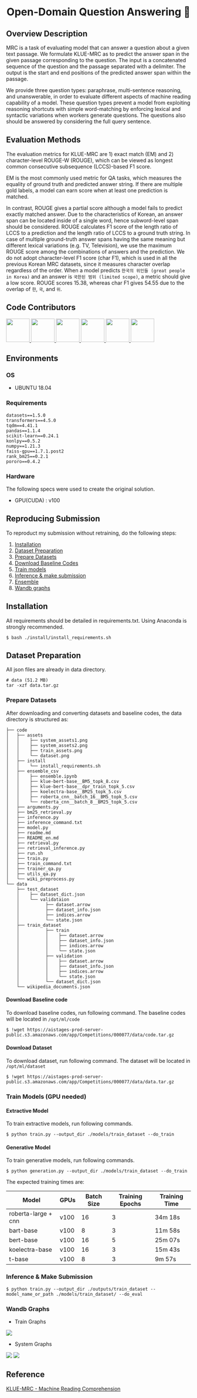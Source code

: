<h1 align="center">Open-Domain Question Answering 👋</h1>

<!-- <p align="center">
  <img alt="GitHub watchers" src="https://img.shields.io/github/watchers/boostcampaitech2/klue-level2-nlp-03?style=social">
  <img alt="GitHub Pipenv locked Python version" src="https://img.shields.io/github/pipenv/locked/python-version/boostcampaitech2/klue-level2-nlp-03?style=plastic">
  <img alt="Conda" src="https://img.shields.io/conda/pn/boostcampaitech2/klue-level2-nlp-03">
</p>   -->

## Overview Description

MRC is a task of evaluating model that can answer a question about a given text passage. We formulate KLUE-MRC as to predict the answer span in the given passage corresponding to the question. The input is a concatenated sequence of the question and the passage separated with a delimiter. The output is the start and end positions of the predicted answer span within the passage.


We provide three question types: paraphrase, multi-sentence reasoning, and unanswerable, in order to evaluate different aspects of machine reading capability of a model. These question types prevent a model from exploiting reasoning shortcuts with simple word-matching by enforcing lexical and syntactic variations when workers generate questions. The questions also should be answered by considering the full query sentence.



## Evaluation Methods
The evaluation metrics for KLUE-MRC are 1) exact match (EM) and 2) character-level ROUGE-W (ROUGE), which can be viewed as longest common consecutive subsequence (LCCS)-based F1 score.


EM is the most commonly used metric for QA tasks, which measures the equality of ground truth and predicted answer string. If there are multiple gold labels, a model can earn score when at least one prediction is matched.


In contrast, ROUGE gives a partial score although a model fails to predict exactly matched answer. Due to the characteristics of Korean, an answer span can be located inside of a single word, hence subword-level span should be considered. ROUGE calculates F1 score of the length ratio of LCCS to a prediction and the length ratio of LCCS to a ground truth string. In case of multiple ground-truth answer spans having the same meaning but different lexical variations (e.g. TV, Television), we use the maximum ROUGE score among the combinations of answers and the prediction. We do not adopt character-level F1 score (char F1), which is used in all the previous Korean MRC datasets, since it measures character overlap regardless of the order. When a model predicts `한국의 위인들 (great people in Korea)` and an answer is `국한된 범위 (limited scope)`, a metric should give a low score. ROUGE scores 15.38, whereas char F1 gives 54.55 due to the overlap of `한`, `국`, and `위`.



## Code Contributors

<p>
<a href="https://github.com/iamtrueline" target="_blank">
  <img x="5" y="5" width="64" height="64" border="0" src="https://avatars.githubusercontent.com/u/79238023?v=4"/>
</a>
<a href="https://github.com/promisemee" target="_blank">
  <img x="74" y="5" width="64" height="64" border="0" src="https://avatars.githubusercontent.com/u/31719240?v=4"/>
</a>
<a href="https://github.com/kimminji2018" target="_blank">
  <img x="143" y="5" width="64" height="64" border="0" src="https://avatars.githubusercontent.com/u/74283190?v=4"/>
</a>
<a href="https://github.com/Ihyun" target="_blank">
  <img x="212" y="5" width="64" height="64" border="0" src="https://avatars.githubusercontent.com/u/32431157?v=4"/>
</a>
<a href="https://github.com/sw6820" target="_blank">
  <img x="281" y="5" width="64" height="64" border="0" src="https://avatars.githubusercontent.com/u/52646313?v=4"/>
</a>
<a href="https://github.com/NayoungLee-de" target="_blank">
  <img x="350" y="5" width="64" height="64" border="0" src="https://avatars.githubusercontent.com/u/69383548?v=4"/>
</a>

</p>

## Environments 

### OS
 - UBUNTU 18.04

### Requirements
```
datasets==1.5.0
transformers==4.5.0
tqdm==4.41.1
pandas==1.1.4
scikit-learn==0.24.1
konlpy==0.5.2
numpy==1.21.3
faiss-gpu==1.7.1.post2
rank_bm25==0.2.1
pororo==0.4.2
```
### Hardware
The following specs were used to create the original solution.
- GPU(CUDA) : v100 

## Reproducing Submission
To reproduct my submission without retraining, do the following steps:
1. [Installation](#installation)
2. [Dataset Preparation](#Dataset-Preparation)
3. [Prepare Datasets](#Prepare-Datasets)
4. [Download Baseline Codes](#Download-Baseline-Codes)
5. [Train models](#Train-models-(GPU-needed))
6. [Inference & make submission](#Inference-&-make-submission)
7. [Ensemble](#Ensemble)
8. [Wandb graphs](#Wandb-graphs)

## Installation
All requirements should be detailed in requirements.txt. Using Anaconda is strongly recommended.
```
$ bash ./install/install_requirements.sh
```

## Dataset Preparation
All json files are already in data directory.
```
# data (51.2 MB)
tar -xzf data.tar.gz
```
### Prepare Datasets
After downloading  and converting datasets and baseline codes, the data directory is structured as:
```
├── code
│   ├── assets
│   │    ├── system_assets1.png
│   │    ├── system_assets2.png
│   │    ├── train_assets.png
│   │    └── dataset.png
│   ├── install
│   │    └── install_requirements.sh
│   ├── ensemble_csv
│   │    ├── ensemble.ipynb
│   │    ├── klue-bert-base__BM5_topk_8.csv
│   │    ├── klue-bert-base__dpr_train_topk_5.csv
│   │    ├── koelectra-base__BM25_topk_5.csv
│   │    ├── roberta_cnn__batch_16__BM5_topk_5.csv
│   │    └── roberta_cnn__batch_8__BM25_topk_5.csv
│   ├── arguments.py
│   ├── bm25_retrieval.py
│   ├── inference.py
│   ├── inference_command.txt
│   ├── model.py
│   ├── readme.md
│   ├── README_en.md
│   ├── retrieval.py
│   ├── retrieval_inference.py
│   ├── run.sh
│   ├── train.py
│   ├── train_command.txt
│   ├── trainer_qa.py
│   ├── utils_qa.py
│   └── wiki_preprocess.py
└── data
    ├── test_dataset
    │    ├── dataset_dict.json
    │    └── validataion
    │          ├── dataset.arrow
    │          ├── dataset_info.json
    │          ├── indices.arrow
    │          └── state.json
    ├── train_dataset
    │          ├── train    
    │          │    ├── dataset.arrow
    │          │    ├── dataset_info.json
    │          │    ├── indices.arrow
    │          │    └── state.json
    │          ├── validation
    │          │    ├── dataset.arrow
    │          │    ├── dataset_info.json
    │          │    ├── indices.arrow
    │          │    └── state.json    
    │          └── dataset_dict.json
    └── wikipedia_documents.json

```
#### Download Baseline code
To download baseline codes, run following command. The baseline codes will be located in `/opt/ml/code`
```
$ !wget https://aistages-prod-server-public.s3.amazonaws.com/app/Competitions/000077/data/code.tar.gz
```

#### Download Dataset
To download dataset, run following command. The dataset will be located in `/opt/ml/dataset`
```
$ !wget https://aistages-prod-server-public.s3.amazonaws.com/app/Competitions/000077/data/data.tar.gz
``` 
### Train Models (GPU needed)
#### Extractive Model
To train extractive models, run following commands.
```
$ python train.py --output_dir ./models/train_dataset --do_train
```
#### Generative Model
To train generative models, run following commands.
```
$ python generation.py --output_dir ./models/train_dataset --do_train
```

The expected training times are:

Model | GPUs | Batch Size | Training Epochs | Training Time
------------  | ------------- | ------------- | ------------- | -------------
 roberta-large + cnn | v100 | 16 | 3 | 34m 18s
 bart-base | v100 | 8 | 3 | 11m 58s
 bert-base | v100 | 16 | 5 | 25m 07s 
 koelectra-base | v100 | 16 | 3 | 15m 43s
 t-base | v100 | 8 | 3 | 9m 57s


### Inference & Make Submission
```
$ python train.py --output_dir ./outputs/train_dataset --model_name_or_path ./models/train_dataset/ --do_eval 
```

### Wandb Graphs
- Train Graphs
<p>
    <img src="https://github.com/boostcampaitech2/mrc-level2-nlp-03/blob/main/assets/train_assets.PNG">
</p>    

- System Graphs
<p>
    <img src="https://github.com/boostcampaitech2/mrc-level2-nlp-03/blob/main/assets/system_assets1.PNG">
    <img src="https://github.com/boostcampaitech2/mrc-level2-nlp-03/blob/main/assets/system_assets2.PNG">
</p>

## Reference
[KLUE-MRC - Machine Reading Comprehension](https://klue-benchmark.com/tasks/72/data/description)
